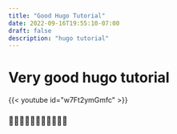 ```yaml
---
title: "Good Hugo Tutorial"
date: 2022-09-16T19:55:10-07:00
draft: false
description: "hugo tutorial"
---
```


# Very good hugo tutorial

{{< youtube id="w7Ft2ymGmfc" >}}

### 👏👏👏👏👏👏👏👏👏👏👏


